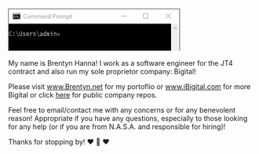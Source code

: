 
![Hello World](https://github.com/Brehtyn/brehtyn/blob/main/hehe.exe.gif?raw=true)

My name is Brentyn Hanna! I work as a software engineer for the JT4 contract and also run my sole proprietor company: Bigital!
 
Please visit www.Brentyn.net for my portoflio or www.iBigital.com for more Bigital or click [here](https://www.github.com/iBigital) 
for public company repos.

Feel free to email/contact me with any concerns or for any benevolent reason!
Appropriate if you have any questions, especially to those looking for any help (or if you are from N.A.S.A. and responsible for hiring)!

Thanks for stopping by! 
❤️ 🐇 ❤️
  

